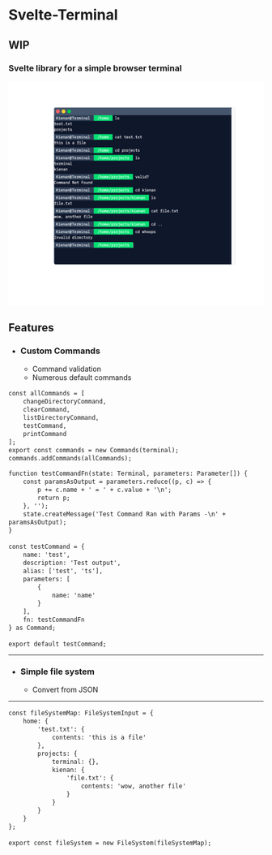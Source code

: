 # Svelte-Terminal

## WIP

### Svelte library for a simple browser terminal

![img.png](img.png)

## Features

* ### Custom Commands
    * Command validation
    * Numerous default commands

```
const allCommands = [
	changeDirectoryCommand,
	clearCommand,
	listDirectoryCommand,
	testCommand,
	printCommand
];
export const commands = new Commands(terminal);
commands.addCommands(allCommands);
```

```
function testCommandFn(state: Terminal, parameters: Parameter[]) {
	const paramsAsOutput = parameters.reduce((p, c) => {
		p += c.name + ' = ' + c.value + '\n';
		return p;
	}, '');
	state.createMessage('Test Command Ran with Params -\n' + paramsAsOutput);
}

const testCommand = {
	name: 'test',
	description: 'Test output',
	alias: ['test', 'ts'],
	parameters: [
		{
			name: 'name'
		}
	],
	fn: testCommandFn
} as Command;

export default testCommand;
```

---

* ### Simple file system
    * Convert from JSON

---

```
const fileSystemMap: FileSystemInput = {
	home: {
		'test.txt': {
			contents: 'this is a file'
		},
		projects: {
			terminal: {},
			kienan: {
				'file.txt': {
					contents: 'wow, another file'
				}
			}
		}
	}
};

export const fileSystem = new FileSystem(fileSystemMap);
```
